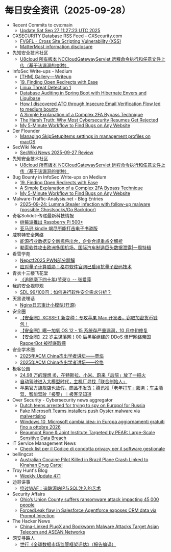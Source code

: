 # 每日安全资讯（2025-09-28）

- Recent Commits to cve:main
  - [Update Sat Sep 27 11:27:23 UTC 2025](https://github.com/trickest/cve/commit/9f719759d50a3e4acbfc1aa3d4caa4c4633a9e2a)
- CXSECURITY Database RSS Feed - CXSecurity.com
  - [FVGFL - Cross Site Scripting Vulnerability (XSS)](https://cxsecurity.com/issue/WLB-2025090013)
  - [MatterMost information disclosure](https://cxsecurity.com/issue/WLB-2025090012)
- 先知安全技术社区
  - [U8cloud 所有版本 NCCloudGatewayServlet 远程命令执行和任意文件上传（基于该漏洞的变种）](https://xz.aliyun.com/news/19048)
- InfoSec Write-ups - Medium
  - [[THM] Gallery — Writeup](https://infosecwriteups.com/thm-gallery-writeup-3a5d7d607646?source=rss----7b722bfd1b8d---4)
  - [19. Finding Open Redirects with Ease](https://infosecwriteups.com/19-finding-open-redirects-with-ease-0cc59a41702c?source=rss----7b722bfd1b8d---4)
  - [Linux Threat Detection 1](https://infosecwriteups.com/linux-threat-detection-1-51791ba290e4?source=rss----7b722bfd1b8d---4)
  - [Database Auditing in Spring Boot with Hibernate Envers and Liquibase](https://infosecwriteups.com/database-auditing-in-spring-boot-with-hibernate-envers-and-liquibase-c38c16ccaf7e?source=rss----7b722bfd1b8d---4)
  - [How I discovered ATO through Insecure Email Verification Flow led to medium bounty](https://infosecwriteups.com/how-i-discovered-ato-through-insecure-email-verification-flow-led-to-medium-bounty-3a5f6df3f87e?source=rss----7b722bfd1b8d---4)
  - [A Simple Explanation of a Complex 2FA Bypass Technique](https://infosecwriteups.com/a-simple-explanation-of-a-complex-2fa-bypass-technique-de8b1db064a0?source=rss----7b722bfd1b8d---4)
  - [The Harsh Truth: Why Most Cybersecurity Resumes Get Rejected](https://infosecwriteups.com/the-harsh-truth-why-most-cybersecurity-resumes-get-rejected-f04fe03a0961?source=rss----7b722bfd1b8d---4)
  - [My 5-Minute Workflow to Find Bugs on Any Website](https://infosecwriteups.com/my-5-minute-workflow-to-find-bugs-on-any-website-c20075320c96?source=rss----7b722bfd1b8d---4)
- Der Flounder
  - [Managing SkipSetupItems settings in management profiles on macOS](https://derflounder.wordpress.com/2025/09/27/managing-skipsetupitems-settings-in-management-profiles-on-macos/)
- SecWiki News
  - [SecWiki News 2025-09-27 Review](http://www.sec-wiki.com/?2025-09-27)
- 先知安全技术社区
  - [U8cloud 所有版本 NCCloudGatewayServlet 远程命令执行和任意文件上传（基于该漏洞的变种）](https://xz.aliyun.com/news/19048)
- Bug Bounty in InfoSec Write-ups on Medium
  - [19. Finding Open Redirects with Ease](https://infosecwriteups.com/19-finding-open-redirects-with-ease-0cc59a41702c?source=rss----7b722bfd1b8d--bug_bounty)
  - [A Simple Explanation of a Complex 2FA Bypass Technique](https://infosecwriteups.com/a-simple-explanation-of-a-complex-2fa-bypass-technique-de8b1db064a0?source=rss----7b722bfd1b8d--bug_bounty)
  - [My 5-Minute Workflow to Find Bugs on Any Website](https://infosecwriteups.com/my-5-minute-workflow-to-find-bugs-on-any-website-c20075320c96?source=rss----7b722bfd1b8d--bug_bounty)
- Malware-Traffic-Analysis.net - Blog Entries
  - [2025-09-24: Lumma Stealer infection with follow-up malware (possible Ghostsocks/Go Backdoor)](https://www.malware-traffic-analysis.net/2025/09/24/index.html)
- 奇客Solidot–传递最新科技情报
  - [树莓派推出 Raspberry Pi 500+](https://www.solidot.org/story?sid=82434)
  - [亚马逊 kindle 竭尽所能打击电子书盗版](https://www.solidot.org/story?sid=82433)
- 威努特安全网络
  - [能源行业数据安全新规将出台，企业合规重点全解析](https://mp.weixin.qq.com/s?__biz=MzAwNTgyODU3NQ==&mid=2651136155&idx=1&sn=27b6d5af275a3fa950fcca9dd24487da)
  - [勒索软件攻击欧洲多国机场，国际汽车制造巨头数据泄露|一周特辑](https://mp.weixin.qq.com/s?__biz=MzAwNTgyODU3NQ==&mid=2651136154&idx=1&sn=feae6b990fc368d64f71669c09df2afd)
- 看雪学苑
  - [Nepctf2025 PWN部分题解](https://mp.weixin.qq.com/s?__biz=MjM5NTc2MDYxMw==&mid=2458601199&idx=1&sn=a41a1950f6a6a4d52a170a29a6671cfa)
  - [应对量子计算威胁！格尔软件官网已启用抗量子密码技术](https://mp.weixin.qq.com/s?__biz=MjM5NTc2MDYxMw==&mid=2458601199&idx=2&sn=383d55bcfee2d7c96d71a1811163fbca)
- 青衣十三楼飞花堂
  - [《追随麾下四十年(节录)》-- 张爱萍](https://mp.weixin.qq.com/s?__biz=MzUzMjQyMDE3Ng==&mid=2247488642&idx=1&sn=42ba3b45f7258482b37fde7cb7b3f257)
- 我的安全视界观
  - [SDL 99/100问：如何进行软件安全需求分析？](https://mp.weixin.qq.com/s?__biz=MzI3Njk2OTIzOQ==&mid=2247487352&idx=1&sn=6eaaf9bff848eba686b438ee6a785d02)
- 天黑说嘿话
  - [Nginx日志审计小模型(开源)](https://mp.weixin.qq.com/s?__biz=MzI5NTQ5MTAzMA==&mid=2247484661&idx=1&sn=fdf4c71832b2a7cbacfdc064f6c6d744)
- 安全圈
  - [【安全圈】XCSSET 新变种：专攻苹果 Mac 开发者，窃取加密货币钱包！](https://mp.weixin.qq.com/s?__biz=MzIzMzE4NDU1OQ==&mid=2652071914&idx=1&sn=d353548f324e5cf7a32afe5fc67542eb)
  - [【安全圈】曝一加氧 OS 12 - 15 系统存严重漏洞，10 月中旬修复](https://mp.weixin.qq.com/s?__biz=MzIzMzE4NDU1OQ==&mid=2652071914&idx=2&sn=86d304cc99574054f117c3198c848b5d)
  - [【安全圈】22 岁主谋落网！00 后黑客组建的 DDoS 僵尸网络帝国 RapperBot 被彻底取缔](https://mp.weixin.qq.com/s?__biz=MzIzMzE4NDU1OQ==&mid=2652071914&idx=3&sn=d4225f84fddd6c697df15393310f4425)
- 安全学术圈
  - [2025年ACM China杰出学者讲坛——贾焰](https://mp.weixin.qq.com/s?__biz=MzU5MTM5MTQ2MA==&mid=2247493825&idx=1&sn=dc2d80588f76da7ae510610963702d47)
  - [2025年ACM China杰出学者讲坛——徐恪](https://mp.weixin.qq.com/s?__biz=MzU5MTM5MTQ2MA==&mid=2247493825&idx=2&sn=ea924496c191b146ffde8a3d596056c3)
- 极客公园
  - [24.98 万的理想 i6，在特斯拉、小米、蔚来「后院」放了一把火](https://mp.weixin.qq.com/s?__biz=MTMwNDMwODQ0MQ==&mid=2653087475&idx=1&sn=65e1ae2ac331cb598f897e200ba75919)
  - [自动驾驶进入大模型时代，主机厂寻找「联合创始人」](https://mp.weixin.qq.com/s?__biz=MTMwNDMwODQ0MQ==&mid=2653087466&idx=1&sn=c43517e9d6146e08d281cafc35a18930)
  - [苹果官方旗舰店也放假，商品不发货；腾讯推「老年打车」服务；车主酒驾，智能驾驶「报警」｜极客早知道](https://mp.weixin.qq.com/s?__biz=MTMwNDMwODQ0MQ==&mid=2653087464&idx=1&sn=150ce38d70a714f1df66656c7335995a)
- Over Security - Cybersecurity news aggregator
  - [Dutch teens arrested for trying to spy on Europol for Russia](https://www.bleepingcomputer.com/news/security/dutch-teens-arrested-for-trying-to-spy-on-europol-for-russia/)
  - [Fake Microsoft Teams installers push Oyster malware via malvertising](https://www.bleepingcomputer.com/news/security/fake-microsoft-teams-installers-push-oyster-malware-via-malvertising/)
  - [Windows 10, Microsoft cambia idea: in Europa aggiornamenti gratuiti fino a ottobre 2026](https://www.cybersecurity360.it/soluzioni-aziendali/windows-10-microsoft-cambia-idea-in-europa-aggiornamenti-gratuiti-fino-a-ottobre-2026/)
  - [Beaumont Bone & Joint Institute Targeted by PEAR: Large-Scale Sensitive Data Breach](https://www.suspectfile.com/beaumont-bone-joint-institute-targeted-by-pear-large-scale-sensitive-data-breach/)
- IT Service Management News
  - [Check list per il Codice di condotta privacy per il software gestionale](http://blog.cesaregallotti.it/2025/09/check-list-per-il-codice-di-condotta.html)
- bellingcat
  - [Australian Cocaine Pilot Killed in Brazil Plane Crash Linked to Kinahan Drug Cartel](https://www.bellingcat.com/news/2025/09/27/australian-cocaine-pilot-killed-in-brazil-plane-crash-linked-to-kinahan-drug-cartel/)
- Troy Hunt's Blog
  - [Weekly Update 471](https://www.troyhunt.com/weekly-update-471/)
- 迪哥讲事
  - [绕过WAF：追踪源站IP与SQL注入的艺术](https://mp.weixin.qq.com/s?__biz=MzIzMTIzNTM0MA==&mid=2247498320&idx=1&sn=aaac6c6ee63bcbdb412334398f8ded90)
- Security Affairs
  - [Ohio’s Union County suffers ransomware attack impacting 45,000 people](https://securityaffairs.com/182689/uncategorized/ohios-union-county-suffers-ransomware-attack-impacting-45000-people.html)
  - [ForcedLeak flaw in Salesforce Agentforce exposes CRM data via Prompt Injection](https://securityaffairs.com/182676/hacking/forcedleak-flaw-in-salesforce-agentforce-exposes-crm-data-via-prompt-injection.html)
- The Hacker News
  - [China-Linked PlugX and Bookworm Malware Attacks Target Asian Telecom and ASEAN Networks](https://thehackernews.com/2025/09/china-linked-plugx-and-bookworm-malware.html)
- 网安寻路人
  - [世行《全球数据市场监管框架评估》（报告编译）](https://mp.weixin.qq.com/s?__biz=MzIxODM0NDU4MQ==&mid=2247507774&idx=1&sn=c1ac461cbed560723a9ce54ecdaa6911)
